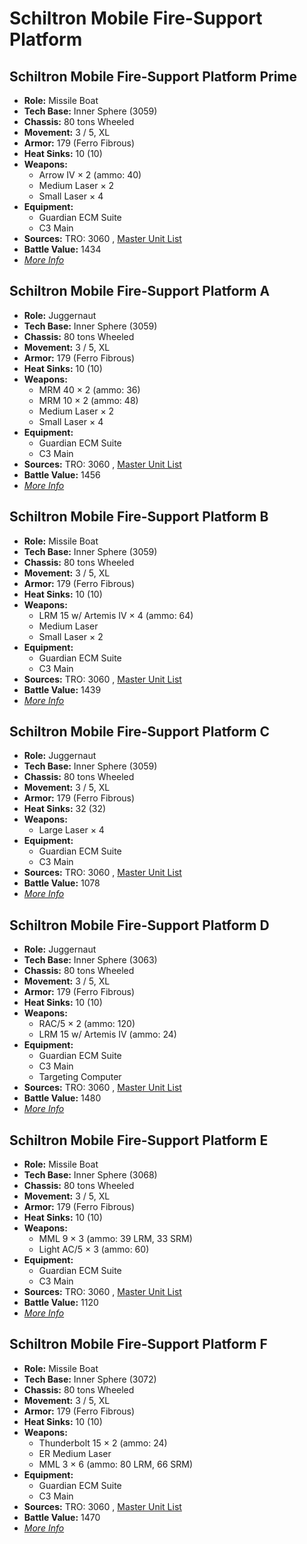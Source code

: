 # Schiltron Mobile Fire-Support Platform 

## Schiltron Mobile Fire-Support Platform Prime 

- **Role:** Missile Boat 
- **Tech Base:** Inner Sphere (3059) 
- **Chassis:** 80 tons Wheeled 
- **Movement:** 3 / 5, XL 
- **Armor:** 179 (Ferro Fibrous) 
- **Heat Sinks:** 10 (10) 
- **Weapons:** 
  - Arrow IV × 2 (ammo: 40) 
  - Medium Laser × 2 
  - Small Laser × 4 
- **Equipment:** 
  - Guardian ECM Suite 
  - C3 Main 
- **Sources:** TRO: 3060 , [Master Unit List](http://masterunitlist.info/Unit/Details/2821) 
- **Battle Value:** 1434 
- [*More Info*](schiltron_mobile_fire-support_platform/schiltron_mobile_fire-support_platform_prime.md) 

## Schiltron Mobile Fire-Support Platform A 

- **Role:** Juggernaut 
- **Tech Base:** Inner Sphere (3059) 
- **Chassis:** 80 tons Wheeled 
- **Movement:** 3 / 5, XL 
- **Armor:** 179 (Ferro Fibrous) 
- **Heat Sinks:** 10 (10) 
- **Weapons:** 
  - MRM 40 × 2 (ammo: 36) 
  - MRM 10 × 2 (ammo: 48) 
  - Medium Laser × 2 
  - Small Laser × 4 
- **Equipment:** 
  - Guardian ECM Suite 
  - C3 Main 
- **Sources:** TRO: 3060 , [Master Unit List](http://masterunitlist.info/Unit/Details/2815) 
- **Battle Value:** 1456 
- [*More Info*](schiltron_mobile_fire-support_platform/schiltron_mobile_fire-support_platform_a.md) 

## Schiltron Mobile Fire-Support Platform B 

- **Role:** Missile Boat 
- **Tech Base:** Inner Sphere (3059) 
- **Chassis:** 80 tons Wheeled 
- **Movement:** 3 / 5, XL 
- **Armor:** 179 (Ferro Fibrous) 
- **Heat Sinks:** 10 (10) 
- **Weapons:** 
  - LRM 15 w/ Artemis IV × 4 (ammo: 64) 
  - Medium Laser 
  - Small Laser × 2 
- **Equipment:** 
  - Guardian ECM Suite 
  - C3 Main 
- **Sources:** TRO: 3060 , [Master Unit List](http://masterunitlist.info/Unit/Details/2816) 
- **Battle Value:** 1439 
- [*More Info*](schiltron_mobile_fire-support_platform/schiltron_mobile_fire-support_platform_b.md) 

## Schiltron Mobile Fire-Support Platform C 

- **Role:** Juggernaut 
- **Tech Base:** Inner Sphere (3059) 
- **Chassis:** 80 tons Wheeled 
- **Movement:** 3 / 5, XL 
- **Armor:** 179 (Ferro Fibrous) 
- **Heat Sinks:** 32 (32) 
- **Weapons:** 
  - Large Laser × 4 
- **Equipment:** 
  - Guardian ECM Suite 
  - C3 Main 
- **Sources:** TRO: 3060 , [Master Unit List](http://masterunitlist.info/Unit/Details/2817) 
- **Battle Value:** 1078 
- [*More Info*](schiltron_mobile_fire-support_platform/schiltron_mobile_fire-support_platform_c.md) 

## Schiltron Mobile Fire-Support Platform D 

- **Role:** Juggernaut 
- **Tech Base:** Inner Sphere (3063) 
- **Chassis:** 80 tons Wheeled 
- **Movement:** 3 / 5, XL 
- **Armor:** 179 (Ferro Fibrous) 
- **Heat Sinks:** 10 (10) 
- **Weapons:** 
  - RAC/5 × 2 (ammo: 120) 
  - LRM 15 w/ Artemis IV (ammo: 24) 
- **Equipment:** 
  - Guardian ECM Suite 
  - C3 Main 
  - Targeting Computer 
- **Sources:** TRO: 3060 , [Master Unit List](http://masterunitlist.info/Unit/Details/2818) 
- **Battle Value:** 1480 
- [*More Info*](schiltron_mobile_fire-support_platform/schiltron_mobile_fire-support_platform_d.md) 

## Schiltron Mobile Fire-Support Platform E 

- **Role:** Missile Boat 
- **Tech Base:** Inner Sphere (3068) 
- **Chassis:** 80 tons Wheeled 
- **Movement:** 3 / 5, XL 
- **Armor:** 179 (Ferro Fibrous) 
- **Heat Sinks:** 10 (10) 
- **Weapons:** 
  - MML 9 × 3 (ammo: 39 LRM, 33 SRM) 
  - Light AC/5 × 3 (ammo: 60) 
- **Equipment:** 
  - Guardian ECM Suite 
  - C3 Main 
- **Sources:** TRO: 3060 , [Master Unit List](http://masterunitlist.info/Unit/Details/2819) 
- **Battle Value:** 1120 
- [*More Info*](schiltron_mobile_fire-support_platform/schiltron_mobile_fire-support_platform_e.md) 

## Schiltron Mobile Fire-Support Platform F 

- **Role:** Missile Boat 
- **Tech Base:** Inner Sphere (3072) 
- **Chassis:** 80 tons Wheeled 
- **Movement:** 3 / 5, XL 
- **Armor:** 179 (Ferro Fibrous) 
- **Heat Sinks:** 10 (10) 
- **Weapons:** 
  - Thunderbolt 15 × 2 (ammo: 24) 
  - ER Medium Laser 
  - MML 3 × 6 (ammo: 80 LRM, 66 SRM) 
- **Equipment:** 
  - Guardian ECM Suite 
  - C3 Main 
- **Sources:** TRO: 3060 , [Master Unit List](http://masterunitlist.info/Unit/Details/2820) 
- **Battle Value:** 1470 
- [*More Info*](schiltron_mobile_fire-support_platform/schiltron_mobile_fire-support_platform_f.md) 

